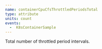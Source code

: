 ```yaml
---
name: containerCpuCfsThrottledPeriodsTotal
type: attribute
units: count
events:
  -  K8sContainerSample
---
```


Total number of throttled period intervals.
